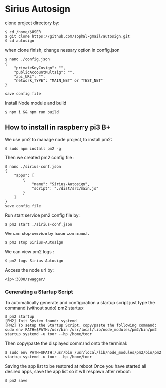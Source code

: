 # Sirius Autosign 


clone project directory by:
```console
$ cd /home/$USER
$ git clone https://github.com/sophal-gmail/autosign.git
$ cd autosign
```
when clone finish, change nessary option in config.json
```console
$ nano ./config.json
{
    "privateKeyCosign": "",
    "publicAccountMultsig": "",
    "api_URL": "",
    "network_TYPE": "MAIN_NET" or "TEST_NET"
}

save config file
```
Install Node module and build 
```console
$ npm i && npm run build
```
## How to install in raspberry pi3 B+

We use pm2 to manage node project, to install pm2:
```console 
$ sudo npm install pm2 -g
```
Then we created pm2 config file :
```console
$ nano ./sirius-conf.json
{
    "apps": [
        {
            "name": "Sirius-Autosign",
            "script": "./dist/src/main.js"
        }
    ]
}
save config file
```
Run start service pm2 config file by:
```Console
$ pm2 start ./sirius-conf.json
``` 
We can stop service by issue command :
```console
$ pm2 stop Sirius-Autosign
```
We can view pm2 logs :
``` console
$ pm2 logs Sirius-Autosign
```


Access the node url by:
```
<ip>:3000/swagger/
```

### Generating a Startup Script
To automatically generate and configuration a startup script just type the command (without sudo) pm2 startup:
<!-- Autostart service in case the host is reboot: -->
```console
$ pm2 startup
[PM2] Init System found: systemd
[PM2] To setup the Startup Script, copy/paste the following command:
sudo env PATH=$PATH:/usr/bin /usr/local/lib/node_modules/pm2/bin/pm2 startup systemd -u toor --hp /home/toor
```
Then copy/paste the displayed command onto the terminal:
```console
$ sudo env PATH=$PATH:/usr/bin /usr/local/lib/node_modules/pm2/bin/pm2 startup systemd -u toor --hp /home/toor
```
Saving the app list to be restored at reboot
Once you have started all desired apps, save the app list so it will respawn after reboot:
```console
$ pm2 save
```